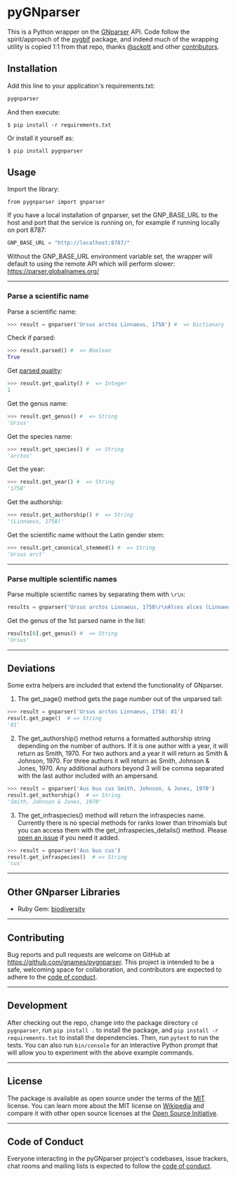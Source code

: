 # pyGNparser


This is a Python wrapper on the [GNparser](https://parser.globalnames.org/) API. Code follow the spirit/approach of the [pygbif](https://github.com/gbif/pygbif/graphs/contributors) package, and indeed much of the wrapping utility is copied 1:1 from that repo, thanks [@sckott](https://github.com/sckott) and other [contributors](https://github.com/gbif/pygbif/graphs/contributors).

## Installation

Add this line to your application's requirements.txt:

```python
pygnparser
```

And then execute:

    $ pip install -r requirements.txt

Or install it yourself as:

    $ pip install pygnparser

## Usage


Import the library:
```
from pygnparser import gnparser
```

If you have a local installation of gnparser, set the GNP_BASE_URL to the host and port that the service is running on, for example if running locally on port 8787:

```python
GNP_BASE_URL = "http://localhost:8787/"
```

Without the GNP_BASE_URL environment variable set, the wrapper will default to using the remote API which will perform slower: https://parser.globalnames.org/


---
### Parse a scientific name
Parse a scientific name:
```python
>>> result = gnparser('Ursus arctos Linnaeus, 1758') #  => Dictionary
```

Check if parsed:
```python
>>> result.parsed() #  => Boolean
True
```

Get [parsed quality](https://github.com/gnames/gnparser#figuring-out-if-names-are-well-formed):
```python
>>> result.get_quality() #  => Integer
1
```

Get the genus name:
```python
>>> result.get_genus() #  => String
'Ursus'
```

Get the species name:
```python
>>> result.get_species() #  => String
'arctos'
```

Get the year:
```python
>>> result.get_year() #  => String
'1758'
```

Get the authorship:
```python
>>> result.get_authorship() #  => String
'(Linnaeus, 1758)'
```

Get the scientific name without the Latin gender stem:
```python
>>> result.get_canonical_stemmed() #  => String
'Ursus arct'
```

---
### Parse multiple scientific names
Parse multiple scientific names by separating them with `\r\n`:
```python
results = gnparser('Ursus arctos Linnaeus, 1758\r\nAlces alces (Linnaeus, 1758)\r\nRangifer tarandus (Linnaeus, 1758)\r\nUrsus maritimus (Phipps, 1774') #  => Array
```

Get the genus of the 1st parsed name in the list:
```python
results[0].get_genus() #  => String
'Ursus'
```

---
## Deviations

Some extra helpers are included that extend the functionality of GNparser.

1) The get_page() method gets the page number out of the unparsed tail:
```python
>>> result = gnparser('Ursus arctos Linnaeus, 1758: 81')
result.get_page()  # => String
'81'
```

2) The get_authorship() method returns a formatted authorship string depending on the number of authors. If it is one author with a year, it will return as Smith, 1970. For two authors and a year it will return as Smith & Johnson, 1970. For three authors it will return as Smith, Johnson & Jones, 1970. Any additional authors beyond 3 will be comma separated with the last author included with an ampersand.
```python
>>> result = gnparser('Aus bus cus Smith, Johnson, & Jones, 1970')
result.get_authorship()  # => String
'Smith, Johnson & Jones, 1970'
```

3) The get_infraspecies() method will return the infraspecies name. Currently there is no special methods for ranks lower than trinomials but you can access them with the get_infraspecies_details() method. Please [open an issue](https://github.com/gnames/pygnparser/issues/new) if you need it added.
```python
>>> result = gnparser('Aus bus cus')
result.get_infraspecies()  # => String
'cus'
```

---
## Other GNparser Libraries

* Ruby Gem: [biodiversity](https://github.com/GlobalNamesArchitecture/biodiversity)

---
## Contributing

Bug reports and pull requests are welcome on GitHub at https://github.com/gnames/pygnparser. This project is intended to be a safe, welcoming space for collaboration, and contributors are expected to adhere to the [code of conduct](https://github.com/gnames/pygnparser/blob/main/CODE_OF_CONDUCT.md).

---
## Development

After checking out the repo, change into the package directory `cd pygnparser`, run `pip install .` to install the package, and `pip install -r requirements.txt` to install the dependencies. Then, run `pytest` to run the tests. You can also run `bin/console` for an interactive Python prompt that will allow you to experiment with the above example commands.

---
## License

The package is available as open source under the terms of the [MIT](https://github.com/gnames/pygnparser/blob/main/LICENSE.txt) license. You can learn more about the MIT license on [Wikipedia](https://en.wikipedia.org/wiki/MIT_License) and compare it with other open source licenses at the [Open Source Initiative](https://opensource.org/license/mit/).

---
## Code of Conduct

Everyone interacting in the pyGNparser project's codebases, issue trackers, chat rooms and mailing lists is expected to follow the [code of conduct](https://github.com/gnames/pygnparser/blob/main/CODE_OF_CONDUCT.md).

